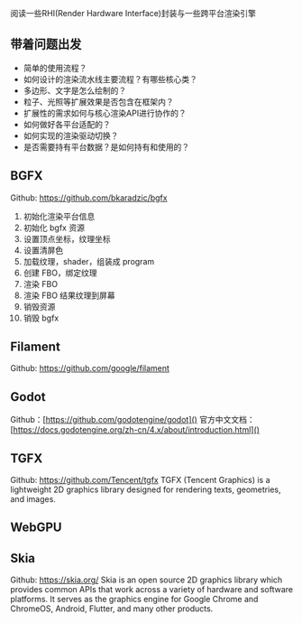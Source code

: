 阅读一些RHI(Render Hardware Interface)封装与一些跨平台渲染引擎

## 带着问题出发

- 简单的使用流程？
- 如何设计的渲染流水线主要流程？有哪些核心类？
- 多边形、文字是怎么绘制的？
- 粒子、光照等扩展效果是否包含在框架内？
- 扩展性的需求如何与核心渲染API进行协作的？
- 如何做好各平台适配的？
- 如何实现的渲染驱动切换？
- 是否需要持有平台数据？是如何持有和使用的？



## BGFX

Github: https://github.com/bkaradzic/bgfx

1. 初始化渲染平台信息
2. 初始化 bgfx 资源
3. 设置顶点坐标，纹理坐标
4. 设置清屏色
5. 加载纹理，shader，组装成 program
6. 创建 FBO，绑定纹理
7. 渲染 FBO
8. 渲染 FBO 结果纹理到屏幕
9. 销毁资源
10. 销毁 bgfx


## Filament

Github: https://github.com/google/filament


## Godot

Github：[https://github.com/godotengine/godot]()
官方中文文档：[https://docs.godotengine.org/zh-cn/4.x/about/introduction.html]()


## TGFX

Github: https://github.com/Tencent/tgfx
TGFX (Tencent Graphics) is a lightweight 2D graphics library designed for rendering texts, geometries, and images.



## WebGPU



## Skia

Github: https://skia.org/
Skia is an open source 2D graphics library which provides common APIs that work across a variety of hardware and software platforms. It serves as the graphics engine for Google Chrome and ChromeOS, Android, Flutter, and many other products.